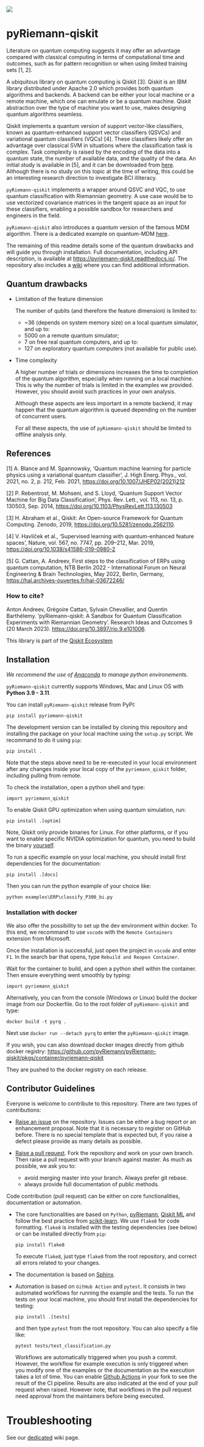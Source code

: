 [<img src=https://github.com/Qiskit/ecosystem/blob/main/badges/pyRiemann-qiskit.svg>](https://qiskit.org/ecosystem)

# pyRiemann-qiskit

Literature on quantum computing suggests it may offer an advantage compared with classical
computing in terms of computational time and outcomes, such as for pattern recognition or
when using limited training sets [1, 2].

A ubiquitous library on quantum computing is Qiskit [3]. Qiskit is an IBM library
distributed under Apache 2.0 which provides both quantum algorithms and backends. A
backend can be either your local machine or a remote machine, which one can emulate or be
a quantum machine. Qiskit abstraction over the type of machine you want to use, makes
designing quantum algorithms seamless.

Qiskit implements a quantum version of support vector-like classifiers, known as
quantum-enhanced support vector classifiers (QSVCs) and variational quantum classifiers
(VQCs) [4]. These classifiers likely offer an advantage over classical SVM in situations
where the classification task is complex. Task complexity is raised by the encoding of the
data into a quantum state, the number of available data, and the quality of the data. An
initial study is available in [5], and it can be downloaded from
[here](doc/Presentations/QuantumERPClassification.pdf). Although there is no study on this
topic at the time of writing, this could be an interesting research direction to
investigate BCI illiteracy.

`pyRiemann-qiskit` implements a wrapper around QSVC and VQC, to use quantum classification
with Riemannian geometry. A use case would be to use vectorized covariance matrices in the
tangent space as an input for these classifiers, enabling a possible sandbox for
researchers and engineers in the field.

`pyRiemann-qiskit` also introduces a quantum version of the famous MDM algorithm. There is
a dedicated example on quantum-MDM
[here](https://github.com/pyRiemann/pyRiemann-qiskit/blob/main/examples/ERP/classify_P300_bi_quantum_mdm.py).

The remaining of this readme details some of the quantum drawbacks and will guide you
through installation. Full documentation, including API description, is available at
<https://pyriemann-qiskit.readthedocs.io/>. The repository also includes a
[wiki](https://github.com/pyRiemann/pyRiemann-qiskit/wiki) where you can find additional
information.

## Quantum drawbacks

- Limitation of the feature dimension

  The number of qubits (and therefore the feature dimension) is limited to:

  - ~36 (depends on system memory size) on a local quantum simulator, and up to:
  - 5000 on a remote quantum simulator;
  - 7 on free real quantum computers, and up to:
  - 127 on exploratory quantum computers (not available for public use).

- Time complexity

  A higher number of trials or dimensions increases the time to completion of the quantum
  algorithm, especially when running on a local machine. This is why the number of trials
  is limited in the examples we provided. However, you should avoid such practices in your
  own analysis.

  Although these aspects are less important in a remote backend, it may happen that the
  quantum algorithm is queued depending on the number of concurrent users.

  For all these aspects, the use of `pyRiemann-qiskit` should be limited to offline
  analysis only.

## References

[1] A. Blance and M. Spannowsky, ‘Quantum machine learning for particle physics using a
variational quantum classifier’, J. High Energ. Phys., vol. 2021, no. 2, p. 212, Feb.
2021, https://doi.org/10.1007/JHEP02(2021)212

[2] P. Rebentrost, M. Mohseni, and S. Lloyd, ‘Quantum Support Vector Machine for Big Data
Classification’, Phys. Rev. Lett., vol. 113, no. 13, p. 130503, Sep. 2014,
https://doi.org/10.1103/PhysRevLett.113.130503

[3] H. Abraham et al., Qiskit: An Open-source Framework for Quantum Computing. Zenodo,
2019, https://doi.org/10.5281/zenodo.2562110.

[4] V. Havlíček et al., ‘Supervised learning with quantum-enhanced feature spaces’,
Nature, vol. 567, no. 7747, pp. 209–212, Mar. 2019,
https://doi.org/10.1038/s41586-019-0980-2

[5] G. Cattan, A. Andreev, First steps to the classification of ERPs using quantum
computation, NTB Berlin 2022 - International Forum on Neural Engineering & Brain
Technologies, May 2022, Berlin, Germany, https://hal.archives-ouvertes.fr/hal-03672246/

### How to cite?

Anton Andreev, Grégoire Cattan, Sylvain Chevallier, and Quentin Barthélemy.
‘pyRiemann-qiskit: A Sandbox for Quantum Classification Experiments with Riemannian
Geometry’. Research Ideas and Outcomes 9 (20 March 2023).
https://doi.org/10.3897/rio.9.e101006.

This library is part of the [Qiskit Ecosystem](https://qiskit.org/ecosystem)

## Installation

_We recommend the use of [Anaconda](https://www.anaconda.com/) to manage python
environements._

`pyRiemann-qiskit` currently supports Windows, Mac and Linux OS with **Python 3.9 -
3.11**.

You can install `pyRiemann-qiskit` release from PyPI:

```
pip install pyriemann-qiskit
```

The development version can be installed by cloning this repository and installing the
package on your local machine using the `setup.py` script. We recommand to do it using
`pip`:

```
pip install .
```

Note that the steps above need to be re-executed in your local environment after any
changes inside your local copy of the `pyriemann_qiskit` folder, including pulling from
remote.

To check the installation, open a python shell and type:

```
import pyriemann_qiskit
```

To enable Qiskit GPU optimization when using quantum simulation, run:

```
pip install .[optim]
```

Note, Qiskit only provide binaries for Linux. For other platforms, or if you want to
enable specific NVIDIA optimization for quantum, you need to build the binary
[yourself](https://github.com/Qiskit/qiskit-aer/blob/main/CONTRIBUTING.md#building-with-gpu-support).

To run a specific example on your local machine, you should install first dependencies for
the documentation:

```
pip install .[docs]
```

Then you can run the python example of your choice like:

```
python examples\ERP\classify_P300_bi.py
```

### Installation with docker

We also offer the possibility to set up the dev environment within docker. To this end, we
recommand to use `vscode` with the `Remote Containers` extension from Microsoft.

Once the installation is successful, just open the project in `vscode` and enter `F1`. In
the search bar that opens, type `Rebuild and Reopen Container`.

Wait for the container to build, and open a python shell within the container. Then ensure
everything went smoothly by typing:

```
import pyriemann_qiskit
```

Alternatively, you can from the console (Windows or Linux) build the docker image from our
Dockerfile. Go to the root folder of `pyRiemann-qiskit` and type:

```
docker build -t pyrq .
```

Next use `docker run --detach pyrq` to enter the `pyRiemann-qiskit` image.

If you wish, you can also download docker images directly from github docker registry:
https://github.com/pyRiemann/pyRiemann-qiskit/pkgs/container/pyriemann-qiskit

They are pushed to the docker registry on each release.

## Contributor Guidelines

Everyone is welcome to contribute to this repository. There are two types of
contributions:

- [Raise an issue](https://github.com/pyRiemann/pyRiemann-qiskit/issues/new) on the
  repository. Issues can be either a bug report or an enhancement proposal. Note that it
  is necessary to register on GitHub before. There is no special template that is expected
  but, if you raise a defect please provide as many details as possible.

- [Raise a pull request](https://github.com/pyRiemann/pyRiemann-qiskit/compare). Fork the
  repository and work on your own branch. Then raise a pull request with your branch
  against master. As much as possible, we ask you to:
  - avoid merging master into your branch. Always prefer git rebase.
  - always provide full documentation of public methods.

Code contribution (pull request) can be either on core functionalities, documentation or
automation.

- The core functionalities are based on `Python`,
  [pyRiemann](https://github.com/pyRiemann/pyRiemann),
  [Qiskit ML](https://github.com/Qiskit/qiskit-machine-learning) and follow the best
  practice from [scikit-learn](https://scikit-learn.org/stable/index.html). We use
  `flake8` for code formatting. `flake8` is installed with the testing dependencies (see
  below) or can be installed directly from `pip`:

  ```
  pip install flake8
  ```

  To execute `flake8`, just type `flake8` from the root repository, and correct all errors
  related to your changes.

- The documentation is based on [Sphinx](https://www.sphinx-doc.org/en/master/).
- Automation is based on `GitHub Action` and `pytest`. It consists in two automated
  workflows for running the example and the tests. To run the tests on your local machine,
  you should first install the dependencies for testing:

  ```
  pip install .[tests]
  ```

  and then type `pytest` from the root repository. You can also specify a file like:

  ```
  pytest tests/test_classification.py
  ```

  Workflows are automatically triggered when you push a commit. However, the workflow for
  example execution is only triggered when you modify one of the examples or the
  documentation as the execution takes a lot of time. You can enable
  [Github Actions](https://docs.github.com/en/repositories/managing-your-repositorys-settings-and-features/enabling-features-for-your-repository/managing-github-actions-settings-for-a-repository)
  in your fork to see the result of the CI pipeline. Results are also indicated at the end
  of your pull request when raised. However note, that workflows in the pull request need
  approval from the maintainers before being executed.

# Troubleshooting

See our [dedicated](https://github.com/pyRiemann/pyRiemann-qiskit/wiki/Troubleshooting)
wiki page.
